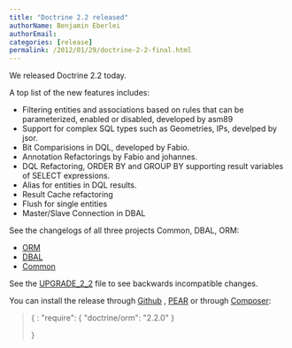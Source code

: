 ```yaml
---
title: "Doctrine 2.2 released"
authorName: Benjamin Eberlei
authorEmail:
categories: [release]
permalink: /2012/01/29/doctrine-2-2-final.html
---
```

We released Doctrine 2.2 today.

A top list of the new features includes:

-   Filtering entities and associations based on rules that can be
    parameterized, enabled or disabled, developed by asm89
-   Support for complex SQL types such as Geometries, IPs, develped by
    jsor.
-   Bit Comparisions in DQL, developed by Fabio.
-   Annotation Refactorings by Fabio and johannes.
-   DQL Refactoring, ORDER BY and GROUP BY supporting result variables
    of SELECT expressions.
-   Alias for entities in DQL results.
-   Result Cache refactoring
-   Flush for single entities
-   Master/Slave Connection in DBAL

See the changelogs of all three projects Common, DBAL, ORM:

-   [ORM](https://www.doctrine-project.org/jira/browse/DDC/fixforversion/10157)
-   [DBAL](https://www.doctrine-project.org/jira/browse/DBAL/fixforversion/10142)
-   [Common](https://www.doctrine-project.org/jira/browse/DCOM/fixforversion/10152)

See the
[UPGRADE\_2\_2](https://github.com/doctrine/doctrine2/blob/master/UPGRADE_TO_2_2)
file to see backwards incompatible changes.

You can install the release through
[Github](https://github.com/doctrine/doctrine2) ,
[PEAR](http://pear.doctrine-project.org) or through
[Composer](https://packagist.org):

> {
> :   "require": { "doctrine/orm": "2.2.0" }
>
> }
